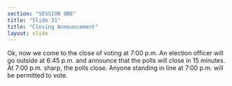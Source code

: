 ```yaml
---
section: "SESSION ONE"
title: "Slide 31"
title: "Closing Announcement"
layout: slide
---
```


Ok, now we come to the close of voting at 7:00 p.m. An election officer will go outside at 6:45 p.m. and announce that the polls will close in 15 minutes.  At 7:00 p.m. sharp, the polls close.  Anyone standing in line at 7:00 p.m. will be permitted to vote.


